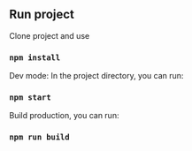 
## Run project
Clone project and use
### `npm install`

Dev mode:
In the project directory, you can run:
### `npm start`

Build production, you can run:
### `npm run build`